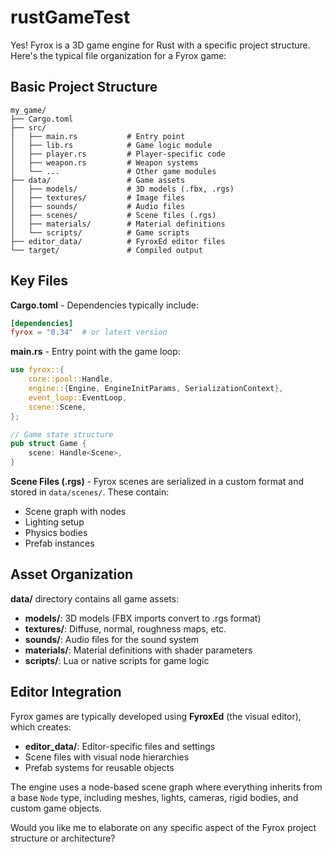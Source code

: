 # rustGameTest

Yes! Fyrox is a 3D game engine for Rust with a specific project structure. Here's the typical file organization for a Fyrox game:

## Basic Project Structure

```
my_game/
├── Cargo.toml
├── src/
│   ├── main.rs           # Entry point
│   ├── lib.rs            # Game logic module
│   ├── player.rs         # Player-specific code
│   ├── weapon.rs         # Weapon systems
│   └── ...               # Other game modules
├── data/                 # Game assets
│   ├── models/           # 3D models (.fbx, .rgs)
│   ├── textures/         # Image files
│   ├── sounds/           # Audio files
│   ├── scenes/           # Scene files (.rgs)
│   ├── materials/        # Material definitions
│   └── scripts/          # Game scripts
├── editor_data/          # FyroxEd editor files
└── target/               # Compiled output
```

## Key Files

**Cargo.toml** - Dependencies typically include:
```toml
[dependencies]
fyrox = "0.34"  # or latest version
```

**main.rs** - Entry point with the game loop:
```rust
use fyrox::{
    core::pool::Handle,
    engine::{Engine, EngineInitParams, SerializationContext},
    event_loop::EventLoop,
    scene::Scene,
};

// Game state structure
pub struct Game {
    scene: Handle<Scene>,
}
```

**Scene Files (.rgs)** - Fyrox scenes are serialized in a custom format and stored in `data/scenes/`. These contain:
- Scene graph with nodes
- Lighting setup
- Physics bodies
- Prefab instances

## Asset Organization

**data/** directory contains all game assets:
- **models/**: 3D models (FBX imports convert to .rgs format)
- **textures/**: Diffuse, normal, roughness maps, etc.
- **sounds/**: Audio files for the sound system
- **materials/**: Material definitions with shader parameters
- **scripts/**: Lua or native scripts for game logic

## Editor Integration

Fyrox games are typically developed using **FyroxEd** (the visual editor), which creates:
- **editor_data/**: Editor-specific files and settings
- Scene files with visual node hierarchies
- Prefab systems for reusable objects

The engine uses a node-based scene graph where everything inherits from a base `Node` type, including meshes, lights, cameras, rigid bodies, and custom game objects.

Would you like me to elaborate on any specific aspect of the Fyrox project structure or architecture?

